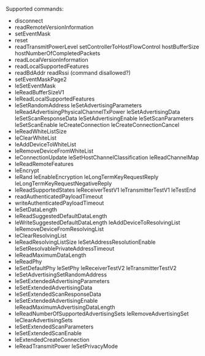 Supported commands:
* disconnect
* readRemoteVersionInformation
* setEventMask
* reset
* readTransmitPowerLevel
setControllerToHostFlowControl
hostBufferSize
hostNumberOfCompletedPackets
* readLocalVersionInformation
* readLocalSupportedFeatures
* readBdAddr
readRssi (command disallowed?)
* setEventMaskPage2
* leSetEventMask
* leReadBufferSizeV1
* leReadLocalSupportedFeatures
* leSetRandomAddress
leSetAdvertisingParameters
leReadAdvertisingPhysicalChannelTxPower
leSetAdvertisingData
leSetScanResponseData
leSetAdvertisingEnable
leSetScanParameters
leSetScanEnable
leCreateConnection
leCreateConnectionCancel
* leReadWhiteListSize
* leClearWhiteList
* leAddDeviceToWhiteList
* leRemoveDeviceFromWhiteList
* leConnectionUpdate
leSetHostChannelClassification
leReadChannelMap
* leReadRemoteFeatures
* leEncrypt
* leRand
leEnableEncryption
leLongTermKeyRequestReply
leLongTermKeyRequestNegativeReply
* leReadSupportedStates
leReceiverTestV1
leTransmitterTestV1
leTestEnd
* readAuthenticatedPayloadTimeout
* writeAuthenticatedPayloadTimeout
* leSetDataLength
* leReadSuggestedDefaultDataLength
* leWriteSuggestedDefaultDataLength
leAddDeviceToResolvingList
leRemoveDeviceFromResolvingList
* leClearResolvingList
* leReadResolvingListSize
leSetAddressResolutionEnable
leSetResolvablePrivateAddressTimeout
* leReadMaximumDataLength
* leReadPhy
* leSetDefaultPhy
leSetPhy
leReceiverTestV2
leTransmitterTestV2
* leSetAdvertisingSetRandomAddress
* leSetExtendedAdvertisingParameters
* leSetExtendedAdvertisingData
* leSetExtendedScanResponseData
* leSetExtendedAdvertisingEnable
leReadMaximumAdvertisingDataLength
* leReadNumberOfSupportedAdvertisingSets
leRemoveAdvertisingSet
leClearAdvertisingSets
* leSetExtendedScanParameters
* leSetExtendedScanEnable
* leExtendedCreateConnection
* leReadTransmitPower
leSetPrivacyMode

